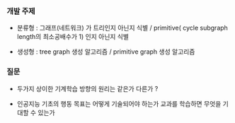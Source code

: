 ### 개발 주제

* 분류형 : 그래프(네트워크) 가 트리인지 아닌지 식별 / primitive( cycle subgraph length의 최소공배수가 1) 인지 아닌지 식별

* 생성형 : tree graph 생성 알고리즘 / primitive graph 생성 알고리즘

### 질문

* 두가지 상이한 기계학습 방향의 원리는 같은가 다른가 ?

* 인공지능 기초의 행동 목표는 어떻게 기술되어야 하는가 교과를 학습하면 무엇을 기대할 수 있는가